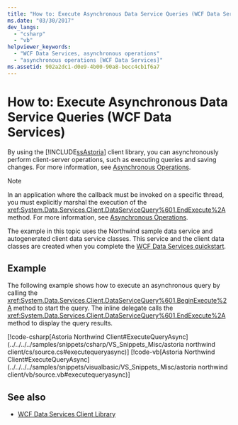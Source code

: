 ```yaml
---
title: "How to: Execute Asynchronous Data Service Queries (WCF Data Services)"
ms.date: "03/30/2017"
dev_langs: 
  - "csharp"
  - "vb"
helpviewer_keywords: 
  - "WCF Data Services, asynchronous operations"
  - "asynchronous operations [WCF Data Services]"
ms.assetid: 902a2dc1-d0e9-4b00-90a8-becc4cb1f6a7
---
```

# How to: Execute Asynchronous Data Service Queries (WCF Data Services)
By using the [!INCLUDE[ssAstoria](../../../../includes/ssastoria-md.md)] client library, you can asynchronously perform client-server operations, such as executing queries and saving changes. For more information, see [Asynchronous Operations](../../../../docs/framework/data/wcf/asynchronous-operations-wcf-data-services.md).  
  
> [!NOTE]
>  In an application where the callback must be invoked on a specific thread, you must explicitly marshal the execution of the <xref:System.Data.Services.Client.DataServiceQuery%601.EndExecute%2A> method. For more information, see [Asynchronous Operations](../../../../docs/framework/data/wcf/asynchronous-operations-wcf-data-services.md).  
  
 The example in this topic uses the Northwind sample data service and autogenerated client data service classes. This service and the client data classes are created when you complete the [WCF Data Services quickstart](../../../../docs/framework/data/wcf/quickstart-wcf-data-services.md).  
  
## Example  
 The following example shows how to execute an asynchronous query by calling the <xref:System.Data.Services.Client.DataServiceQuery%601.BeginExecute%2A> method to start the query. The inline delegate calls the <xref:System.Data.Services.Client.DataServiceQuery%601.EndExecute%2A> method to display the query results.  
  
 [!code-csharp[Astoria Northwind Client#ExecuteQueryAsync](../../../../samples/snippets/csharp/VS_Snippets_Misc/astoria northwind client/cs/source.cs#executequeryasync)]
 [!code-vb[Astoria Northwind Client#ExecuteQueryAsync](../../../../samples/snippets/visualbasic/VS_Snippets_Misc/astoria northwind client/vb/source.vb#executequeryasync)]  
  
## See also
- [WCF Data Services Client Library](../../../../docs/framework/data/wcf/wcf-data-services-client-library.md)
